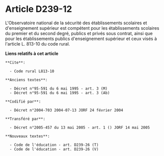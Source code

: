 # Article D239-12

L'Observatoire national de la sécurité des établissements scolaires et d'enseignement supérieur est compétent pour les
établissements scolaires du premier et du second degré, publics et privés sous contrat, ainsi que pour les établissements
publics d'enseignement supérieur et ceux visés à l'article L. 813-10 du code rural.

**Liens relatifs à cet article**

	**Cite**:

	  - Code rural L813-10

	**Anciens textes**:

	  - Décret n°95-591 du 6 mai 1995 - art. 3 (M)
	  - Décret n°95-591 du 6 mai 1995 - art. 3 (Ab)

	**Codifié par**:

	  - Décret n°2004-703 2004-07-13 JORF 24 février 2004

	**Transféré par**:

	  - Décret n°2005-457 du 13 mai 2005 - art. 1 () JORF 14 mai 2005

	**Nouveaux textes**:

	  - Code de l'éducation - art. D239-26 (T)
	  - Code de l'éducation - art. D239-26 (V)
